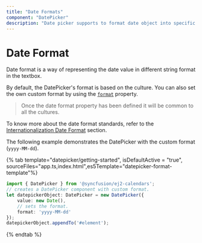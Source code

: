 ```yaml
---
title: "Date Formats"
component: "DatePicker"
description: "Date picker supports to format date object into specific string format to simplify the date representation. It adapts to any culture specific date formats when it is globalized."
---
```


# Date Format

Date format is a way of representing the date value in different string format in the textbox.

By default, the DatePicker's format is based on the culture. You can also set the own
custom format by using the
[`format`](../api/datepicker#format)
property.

> Once the date format property has been defined it will be common to all the cultures.

To know more about the date format standards, refer to the
[Internationalization Date Format](http://ej2.syncfusion.com/documentation/base/internationalization/) section.

The following example demonstrates the DatePicker with the custom format (`yyyy-MM-dd`).

{% tab template="datepicker/getting-started", isDefaultActive = "true", sourceFiles="app.ts,index.html",es5Template="datepicker-format-template"%}

```typescript
import { DatePicker } from '@syncfusion/ej2-calendars';
// creates a DatePicker component with custom format.
let datepickerObject: DatePicker = new DatePicker({
    value: new Date(),
    // sets the format.
    format: 'yyyy-MM-dd'
});
datepickerObject.appendTo('#element');
```

{% endtab %}